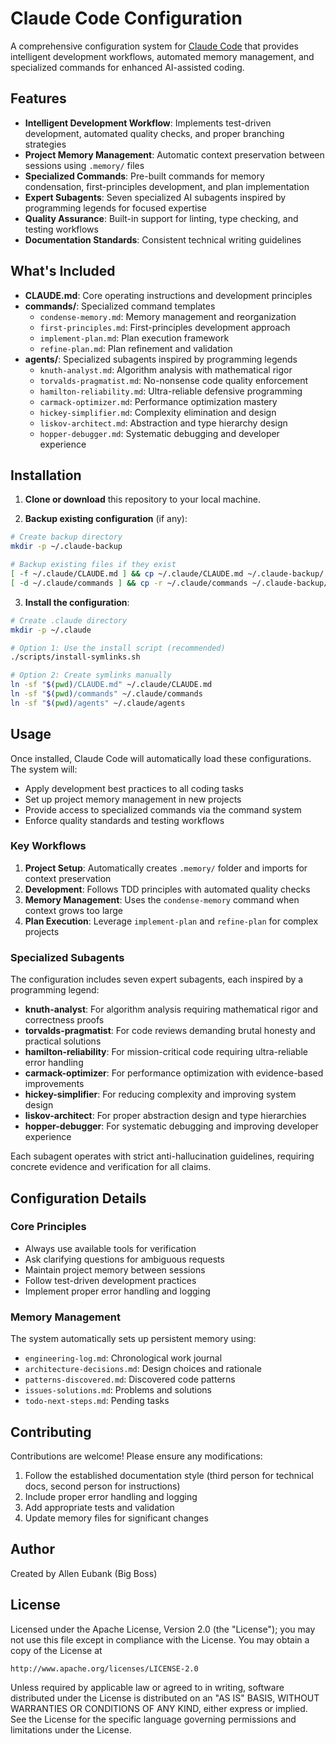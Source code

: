 # Claude Code Configuration

A comprehensive configuration system for [Claude Code](https://docs.anthropic.com/en/docs/claude-code) that provides intelligent development workflows, automated memory management, and specialized commands for enhanced AI-assisted coding.

## Features

- **Intelligent Development Workflow**: Implements test-driven development, automated quality checks, and proper branching strategies
- **Project Memory Management**: Automatic context preservation between sessions using `.memory/` files
- **Specialized Commands**: Pre-built commands for memory condensation, first-principles development, and plan implementation
- **Expert Subagents**: Seven specialized AI subagents inspired by programming legends for focused expertise
- **Quality Assurance**: Built-in support for linting, type checking, and testing workflows
- **Documentation Standards**: Consistent technical writing guidelines

## What's Included

- **CLAUDE.md**: Core operating instructions and development principles
- **commands/**: Specialized command templates
  - `condense-memory.md`: Memory management and reorganization
  - `first-principles.md`: First-principles development approach
  - `implement-plan.md`: Plan execution framework
  - `refine-plan.md`: Plan refinement and validation
- **agents/**: Specialized subagents inspired by programming legends
  - `knuth-analyst.md`: Algorithm analysis with mathematical rigor
  - `torvalds-pragmatist.md`: No-nonsense code quality enforcement
  - `hamilton-reliability.md`: Ultra-reliable defensive programming
  - `carmack-optimizer.md`: Performance optimization mastery
  - `hickey-simplifier.md`: Complexity elimination and design
  - `liskov-architect.md`: Abstraction and type hierarchy design
  - `hopper-debugger.md`: Systematic debugging and developer experience

## Installation

1. **Clone or download** this repository to your local machine.

2. **Backup existing configuration** (if any):

```bash
# Create backup directory
mkdir -p ~/.claude-backup

# Backup existing files if they exist
[ -f ~/.claude/CLAUDE.md ] && cp ~/.claude/CLAUDE.md ~/.claude-backup/
[ -d ~/.claude/commands ] && cp -r ~/.claude/commands ~/.claude-backup/
```

3. **Install the configuration**:

```bash
# Create .claude directory
mkdir -p ~/.claude

# Option 1: Use the install script (recommended)
./scripts/install-symlinks.sh

# Option 2: Create symlinks manually
ln -sf "$(pwd)/CLAUDE.md" ~/.claude/CLAUDE.md
ln -sf "$(pwd)/commands" ~/.claude/commands
ln -sf "$(pwd)/agents" ~/.claude/agents
```

## Usage

Once installed, Claude Code will automatically load these configurations. The system will:

- Apply development best practices to all coding tasks
- Set up project memory management in new projects
- Provide access to specialized commands via the command system
- Enforce quality standards and testing workflows

### Key Workflows

1. **Project Setup**: Automatically creates `.memory/` folder and imports for context preservation
2. **Development**: Follows TDD principles with automated quality checks
3. **Memory Management**: Uses the `condense-memory` command when context grows too large
4. **Plan Execution**: Leverage `implement-plan` and `refine-plan` for complex projects

### Specialized Subagents

The configuration includes seven expert subagents, each inspired by a programming legend:

- **knuth-analyst**: For algorithm analysis requiring mathematical rigor and correctness proofs
- **torvalds-pragmatist**: For code reviews demanding brutal honesty and practical solutions
- **hamilton-reliability**: For mission-critical code requiring ultra-reliable error handling
- **carmack-optimizer**: For performance optimization with evidence-based improvements
- **hickey-simplifier**: For reducing complexity and improving system design
- **liskov-architect**: For proper abstraction design and type hierarchies
- **hopper-debugger**: For systematic debugging and improving developer experience

Each subagent operates with strict anti-hallucination guidelines, requiring concrete evidence and verification for all claims.

## Configuration Details

### Core Principles

- Always use available tools for verification
- Ask clarifying questions for ambiguous requests
- Maintain project memory between sessions
- Follow test-driven development practices
- Implement proper error handling and logging

### Memory Management

The system automatically sets up persistent memory using:

- `engineering-log.md`: Chronological work journal
- `architecture-decisions.md`: Design choices and rationale
- `patterns-discovered.md`: Discovered code patterns
- `issues-solutions.md`: Problems and solutions
- `todo-next-steps.md`: Pending tasks

## Contributing

Contributions are welcome! Please ensure any modifications:

1. Follow the established documentation style (third person for technical docs, second person for instructions)
2. Include proper error handling and logging
3. Add appropriate tests and validation
4. Update memory files for significant changes

## Author

Created by Allen Eubank (Big Boss)

## License

Licensed under the Apache License, Version 2.0 (the "License");
you may not use this file except in compliance with the License.
You may obtain a copy of the License at

    http://www.apache.org/licenses/LICENSE-2.0

Unless required by applicable law or agreed to in writing, software
distributed under the License is distributed on an "AS IS" BASIS,
WITHOUT WARRANTIES OR CONDITIONS OF ANY KIND, either express or implied.
See the License for the specific language governing permissions and
limitations under the License.
